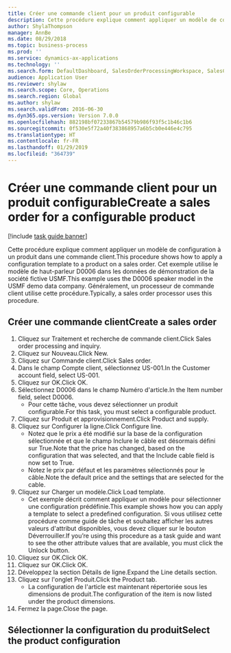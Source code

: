 ```yaml
---
title: Créer une commande client pour un produit configurable
description: Cette procédure explique comment appliquer un modèle de configuration à un produit dans une commande client.
author: ShylaThompson
manager: AnnBe
ms.date: 08/29/2018
ms.topic: business-process
ms.prod: ''
ms.service: dynamics-ax-applications
ms.technology: ''
ms.search.form: DefaultDashboard, SalesOrderProcessingWorkspace, SalesCreateOrder, SalesTable, PCRuntimeConfigurator, PCTemplateConfigurationSelection
audience: Application User
ms.reviewer: shylaw
ms.search.scope: Core, Operations
ms.search.region: Global
ms.author: shylaw
ms.search.validFrom: 2016-06-30
ms.dyn365.ops.version: Version 7.0.0
ms.openlocfilehash: 882198bf07233867b54579b986f93f5c1b46c1b6
ms.sourcegitcommit: 0f530e5f72a40f383868957a6b5cb0e446e4c795
ms.translationtype: HT
ms.contentlocale: fr-FR
ms.lasthandoff: 01/29/2019
ms.locfileid: "364739"
---
```

# <a name="create-a-sales-order-for-a-configurable-product"></a><span data-ttu-id="c7f5f-103">Créer une commande client pour un produit configurable</span><span class="sxs-lookup"><span data-stu-id="c7f5f-103">Create a sales order for a configurable product</span></span>

[!include [task guide banner](../../includes/task-guide-banner.md)]

<span data-ttu-id="c7f5f-104">Cette procédure explique comment appliquer un modèle de configuration à un produit dans une commande client.</span><span class="sxs-lookup"><span data-stu-id="c7f5f-104">This procedure shows how to apply a configuration template to a product on a sales order.</span></span> <span data-ttu-id="c7f5f-105">Cet exemple utilise le modèle de haut-parleur D0006 dans les données de démonstration de la société fictive USMF.</span><span class="sxs-lookup"><span data-stu-id="c7f5f-105">This example uses the D0006 speaker model in the USMF demo data company.</span></span> <span data-ttu-id="c7f5f-106">Généralement, un processeur de commande client utilise cette procédure.</span><span class="sxs-lookup"><span data-stu-id="c7f5f-106">Typically, a sales order processor uses this procedure.</span></span>


## <a name="create-a-sales-order"></a><span data-ttu-id="c7f5f-107">Créer une commande client</span><span class="sxs-lookup"><span data-stu-id="c7f5f-107">Create a sales order</span></span>
1. <span data-ttu-id="c7f5f-108">Cliquez sur Traitement et recherche de commande client.</span><span class="sxs-lookup"><span data-stu-id="c7f5f-108">Click Sales order processing and inquiry.</span></span>
2. <span data-ttu-id="c7f5f-109">Cliquez sur Nouveau.</span><span class="sxs-lookup"><span data-stu-id="c7f5f-109">Click New.</span></span>
3. <span data-ttu-id="c7f5f-110">Cliquez sur Commande client.</span><span class="sxs-lookup"><span data-stu-id="c7f5f-110">Click Sales order.</span></span>
4. <span data-ttu-id="c7f5f-111">Dans le champ Compte client, sélectionnez US-001.</span><span class="sxs-lookup"><span data-stu-id="c7f5f-111">In the Customer account field, select US-001.</span></span> 
5. <span data-ttu-id="c7f5f-112">Cliquez sur OK.</span><span class="sxs-lookup"><span data-stu-id="c7f5f-112">Click OK.</span></span>
6. <span data-ttu-id="c7f5f-113">Sélectionnez D0006 dans le champ Numéro d'article.</span><span class="sxs-lookup"><span data-stu-id="c7f5f-113">In the Item number field, select D0006.</span></span>
    * <span data-ttu-id="c7f5f-114">Pour cette tâche, vous devez sélectionner un produit configurable.</span><span class="sxs-lookup"><span data-stu-id="c7f5f-114">For this task, you must select a configurable product.</span></span>  
7. <span data-ttu-id="c7f5f-115">Cliquez sur Produit et approvisionnement.</span><span class="sxs-lookup"><span data-stu-id="c7f5f-115">Click Product and supply.</span></span>
8. <span data-ttu-id="c7f5f-116">Cliquez sur Configurer la ligne.</span><span class="sxs-lookup"><span data-stu-id="c7f5f-116">Click Configure line.</span></span>
    * <span data-ttu-id="c7f5f-117">Notez que le prix a été modifié sur la base de la configuration sélectionnée et que le champ Inclure le câble est désormais défini sur True.</span><span class="sxs-lookup"><span data-stu-id="c7f5f-117">Note that the price has changed, based on the configuration that was selected, and that the Include cable field is now set to True.</span></span>  
    * <span data-ttu-id="c7f5f-118">Notez le prix par défaut et les paramètres sélectionnés pour le câble.</span><span class="sxs-lookup"><span data-stu-id="c7f5f-118">Note the default price and the settings that are selected for the cable.</span></span>  
9. <span data-ttu-id="c7f5f-119">Cliquez sur Charger un modèle.</span><span class="sxs-lookup"><span data-stu-id="c7f5f-119">Click Load template.</span></span>
    * <span data-ttu-id="c7f5f-120">Cet exemple décrit comment appliquer un modèle pour sélectionner une configuration prédéfinie.</span><span class="sxs-lookup"><span data-stu-id="c7f5f-120">This example shows how you can apply a template to select a predefined configuration.</span></span> <span data-ttu-id="c7f5f-121">Si vous utilisez cette procédure comme guide de tâche et souhaitez afficher les autres valeurs d'attribut disponibles, vous devez cliquer sur le bouton Déverrouiller.</span><span class="sxs-lookup"><span data-stu-id="c7f5f-121">If you’re using this procedure as a task guide and want to see the other attribute values that are available, you must click the Unlock button.</span></span>  
10. <span data-ttu-id="c7f5f-122">Cliquez sur OK.</span><span class="sxs-lookup"><span data-stu-id="c7f5f-122">Click OK.</span></span>
11. <span data-ttu-id="c7f5f-123">Cliquez sur OK.</span><span class="sxs-lookup"><span data-stu-id="c7f5f-123">Click OK.</span></span>
12. <span data-ttu-id="c7f5f-124">Développez la section Détails de ligne.</span><span class="sxs-lookup"><span data-stu-id="c7f5f-124">Expand the Line details section.</span></span>
13. <span data-ttu-id="c7f5f-125">Cliquez sur l'onglet Produit.</span><span class="sxs-lookup"><span data-stu-id="c7f5f-125">Click the Product tab.</span></span>
    * <span data-ttu-id="c7f5f-126">La configuration de l'article est maintenant répertoriée sous les dimensions de produit.</span><span class="sxs-lookup"><span data-stu-id="c7f5f-126">The configuration of the item is now listed under the product dimensions.</span></span>  
14. <span data-ttu-id="c7f5f-127">Fermez la page.</span><span class="sxs-lookup"><span data-stu-id="c7f5f-127">Close the page.</span></span>

## <a name="select-the-product-configuration"></a><span data-ttu-id="c7f5f-128">Sélectionner la configuration du produit</span><span class="sxs-lookup"><span data-stu-id="c7f5f-128">Select the product configuration</span></span>

